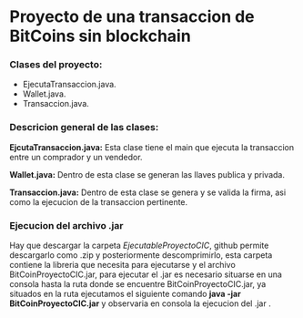 # Proyecto de una transaccion de BitCoins sin blockchain

### Clases del proyecto:

* EjecutaTransaccion.java.
* Wallet.java.
* Transaccion.java.

### Descricion general de las clases:

**EjcutaTransaccion.java:** Esta clase tiene el main que ejecuta la transaccion entre un comprador y un vendedor.

**Wallet.java:** Dentro de esta clase se generan las llaves publica y privada.

**Transaccion.java:** Dentro de esta clase se genera y se valida la firma, asi como la ejecucion de la transaccion pertinente.

### Ejecucion del archivo .jar
Hay que descargar la carpeta *EjecutableProyectoCIC*, github permite descargarlo como .zip y posteriormente descomprimirlo, esta carpeta contiene la libreria que necesita para ejecutarse y el archivo BitCoinProyectoCIC.jar, para ejecutar el .jar es necesario situarse en una consola hasta la ruta donde se encuentre BitCoinProyectoCIC.jar, ya situados en la ruta ejecutamos el siguiente comando **java -jar BitCoinProyectoCIC.jar** y observaria en consola la ejecucion del .jar .
